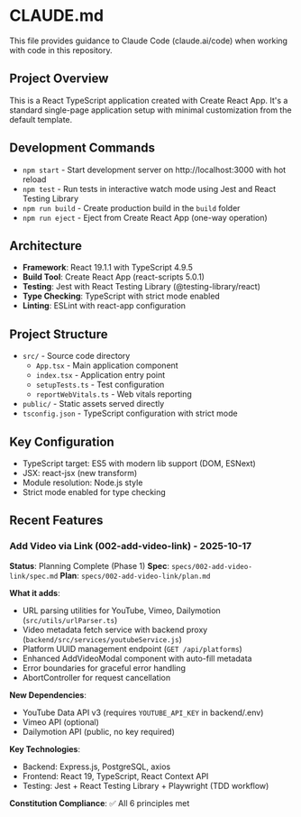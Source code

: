 # CLAUDE.md

This file provides guidance to Claude Code (claude.ai/code) when working with code in this repository.

## Project Overview

This is a React TypeScript application created with Create React App. It's a standard single-page application setup with minimal customization from the default template.

## Development Commands

- `npm start` - Start development server on http://localhost:3000 with hot reload
- `npm test` - Run tests in interactive watch mode using Jest and React Testing Library
- `npm run build` - Create production build in the `build` folder
- `npm run eject` - Eject from Create React App (one-way operation)

## Architecture

- **Framework**: React 19.1.1 with TypeScript 4.9.5
- **Build Tool**: Create React App (react-scripts 5.0.1)
- **Testing**: Jest with React Testing Library (@testing-library/react)
- **Type Checking**: TypeScript with strict mode enabled
- **Linting**: ESLint with react-app configuration

## Project Structure

- `src/` - Source code directory
  - `App.tsx` - Main application component
  - `index.tsx` - Application entry point
  - `setupTests.ts` - Test configuration
  - `reportWebVitals.ts` - Web vitals reporting
- `public/` - Static assets served directly
- `tsconfig.json` - TypeScript configuration with strict mode

## Key Configuration

- TypeScript target: ES5 with modern lib support (DOM, ESNext)
- JSX: react-jsx (new transform)
- Module resolution: Node.js style
- Strict mode enabled for type checking

## Recent Features

### Add Video via Link (002-add-video-link) - 2025-10-17

**Status**: Planning Complete (Phase 1)
**Spec**: `specs/002-add-video-link/spec.md`
**Plan**: `specs/002-add-video-link/plan.md`

**What it adds**:
- URL parsing utilities for YouTube, Vimeo, Dailymotion (`src/utils/urlParser.ts`)
- Video metadata fetch service with backend proxy (`backend/src/services/youtubeService.js`)
- Platform UUID management endpoint (`GET /api/platforms`)
- Enhanced AddVideoModal component with auto-fill metadata
- Error boundaries for graceful error handling
- AbortController for request cancellation

**New Dependencies**:
- YouTube Data API v3 (requires `YOUTUBE_API_KEY` in backend/.env)
- Vimeo API (optional)
- Dailymotion API (public, no key required)

**Key Technologies**:
- Backend: Express.js, PostgreSQL, axios
- Frontend: React 19, TypeScript, React Context API
- Testing: Jest + React Testing Library + Playwright (TDD workflow)

**Constitution Compliance**: ✅ All 6 principles met

